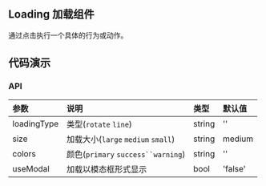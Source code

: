 ## Loading 加载组件

通过点击执行一个具体的行为或动作。

## 代码演示

### API

|参数|说明|类型|默认值|
|:---|:----|:----|:------|
|loadingType|类型(`rotate` `line`)|string|''|
|size|加载大小(`large` `medium` `small`)|string|medium|
|colors|颜色(`primary` `success``warning`)|string|''|
|useModal|加载以模态框形式显示|bool|'false'|
